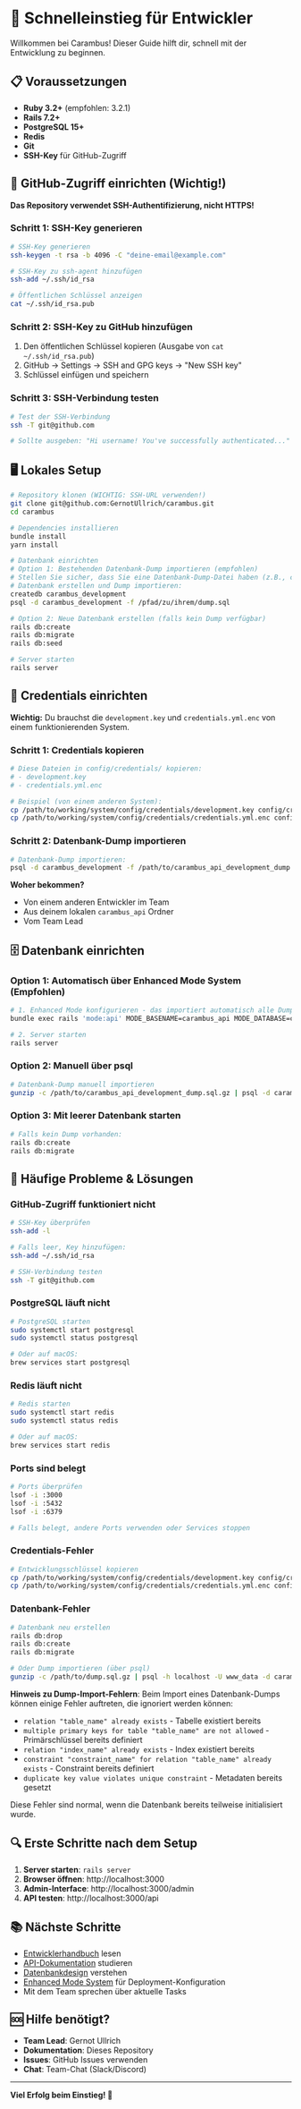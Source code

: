 # 🚀 **Schnelleinstieg für Entwickler**

Willkommen bei Carambus! Dieser Guide hilft dir, schnell mit der Entwicklung zu beginnen.

## 📋 **Voraussetzungen**

- **Ruby 3.2+** (empfohlen: 3.2.1)
- **Rails 7.2+**
- **PostgreSQL 15+**
- **Redis**
- **Git**
- **SSH-Key** für GitHub-Zugriff

## 🔑 **GitHub-Zugriff einrichten (Wichtig!)**

**Das Repository verwendet SSH-Authentifizierung, nicht HTTPS!**

### **Schritt 1: SSH-Key generieren**
```bash
# SSH-Key generieren
ssh-keygen -t rsa -b 4096 -C "deine-email@example.com"

# SSH-Key zu ssh-agent hinzufügen
ssh-add ~/.ssh/id_rsa

# Öffentlichen Schlüssel anzeigen
cat ~/.ssh/id_rsa.pub
```

### **Schritt 2: SSH-Key zu GitHub hinzufügen**
1. Den öffentlichen Schlüssel kopieren (Ausgabe von `cat ~/.ssh/id_rsa.pub`)
2. GitHub → Settings → SSH and GPG keys → "New SSH key"
3. Schlüssel einfügen und speichern

### **Schritt 3: SSH-Verbindung testen**
```bash
# Test der SSH-Verbindung
ssh -T git@github.com

# Sollte ausgeben: "Hi username! You've successfully authenticated..."
```

## 🖥️ **Lokales Setup**

```bash
# Repository klonen (WICHTIG: SSH-URL verwenden!)
git clone git@github.com:GernotUllrich/carambus.git
cd carambus

# Dependencies installieren
bundle install
yarn install

# Datenbank einrichten
# Option 1: Bestehenden Datenbank-Dump importieren (empfohlen)
# Stellen Sie sicher, dass Sie eine Datenbank-Dump-Datei haben (z.B., carambus_api_development_YYYYMMDD_HHMMSS.sql)
# Datenbank erstellen und Dump importieren:
createdb carambus_development
psql -d carambus_development -f /pfad/zu/ihrem/dump.sql

# Option 2: Neue Datenbank erstellen (falls kein Dump verfügbar)
rails db:create
rails db:migrate
rails db:seed

# Server starten
rails server
```

## 🔑 **Credentials einrichten**

**Wichtig:** Du brauchst die `development.key` und `credentials.yml.enc` von einem funktionierenden System.

### **Schritt 1: Credentials kopieren**
```bash
# Diese Dateien in config/credentials/ kopieren:
# - development.key
# - credentials.yml.enc

# Beispiel (von einem anderen System):
cp /path/to/working/system/config/credentials/development.key config/credentials/
cp /path/to/working/system/config/credentials/credentials.yml.enc config/credentials/
```

### **Schritt 2: Datenbank-Dump importieren**
```bash
# Datenbank-Dump importieren:
psql -d carambus_development -f /path/to/carambus_api_development_dump.sql
```

**Woher bekommen?**
- Von einem anderen Entwickler im Team
- Aus deinem lokalen `carambus_api` Ordner
- Vom Team Lead

## 🗄️ **Datenbank einrichten**

### **Option 1: Automatisch über Enhanced Mode System (Empfohlen)**
```bash
# 1. Enhanced Mode konfigurieren - das importiert automatisch alle Dumps!
bundle exec rails 'mode:api' MODE_BASENAME=carambus_api MODE_DATABASE=carambus_api_development

# 2. Server starten
rails server
```

### **Option 2: Manuell über psql**
```bash
# Datenbank-Dump manuell importieren
gunzip -c /path/to/carambus_api_development_dump.sql.gz | psql -d carambus_development
```

### **Option 3: Mit leerer Datenbank starten**
```bash
# Falls kein Dump vorhanden:
rails db:create
rails db:migrate
```

## 🚨 **Häufige Probleme & Lösungen**

### **GitHub-Zugriff funktioniert nicht**
```bash
# SSH-Key überprüfen
ssh-add -l

# Falls leer, Key hinzufügen:
ssh-add ~/.ssh/id_rsa

# SSH-Verbindung testen
ssh -T git@github.com
```

### **PostgreSQL läuft nicht**
```bash
# PostgreSQL starten
sudo systemctl start postgresql
sudo systemctl status postgresql

# Oder auf macOS:
brew services start postgresql
```

### **Redis läuft nicht**
```bash
# Redis starten
sudo systemctl start redis
sudo systemctl status redis

# Oder auf macOS:
brew services start redis
```

### **Ports sind belegt**
```bash
# Ports überprüfen
lsof -i :3000
lsof -i :5432
lsof -i :6379

# Falls belegt, andere Ports verwenden oder Services stoppen
```

### **Credentials-Fehler**
```bash
# Entwicklungsschlüssel kopieren
cp /path/to/working/system/config/credentials/development.key config/credentials/
cp /path/to/working/system/config/credentials/credentials.yml.enc config/credentials/
```

### **Datenbank-Fehler**
```bash
# Datenbank neu erstellen
rails db:drop
rails db:create
rails db:migrate

# Oder Dump importieren (über psql)
gunzip -c /path/to/dump.sql.gz | psql -h localhost -U www_data -d carambus_api_development
```

**Hinweis zu Dump-Import-Fehlern**: Beim Import eines Datenbank-Dumps können einige Fehler auftreten, die ignoriert werden können:
- `relation "table_name" already exists` - Tabelle existiert bereits
- `multiple primary keys for table "table_name" are not allowed` - Primärschlüssel bereits definiert
- `relation "index_name" already exists` - Index existiert bereits
- `constraint "constraint_name" for relation "table_name" already exists` - Constraint bereits definiert
- `duplicate key value violates unique constraint` - Metadaten bereits gesetzt

Diese Fehler sind normal, wenn die Datenbank bereits teilweise initialisiert wurde.

## 🔍 **Erste Schritte nach dem Setup**

1. **Server starten**: `rails server`
2. **Browser öffnen**: http://localhost:3000
3. **Admin-Interface**: http://localhost:3000/admin
4. **API testen**: http://localhost:3000/api

## 📚 **Nächste Schritte**

- [Entwicklerhandbuch](DEVELOPER_GUIDE.md) lesen
- [API-Dokumentation](API.md) studieren
- [Datenbankdesign](database_design.md) verstehen
- [Enhanced Mode System](enhanced_mode_system.de.md) für Deployment-Konfiguration
- Mit dem Team sprechen über aktuelle Tasks

## 🆘 **Hilfe benötigt?**

- **Team Lead**: Gernot Ullrich
- **Dokumentation**: Dieses Repository
- **Issues**: GitHub Issues verwenden
- **Chat**: Team-Chat (Slack/Discord)

---

**Viel Erfolg beim Einstieg! 🎯** 